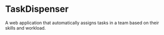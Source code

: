 # TaskDispenser
A web application that automatically assigns tasks in a team based on their skills and workload.
